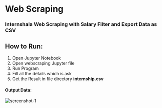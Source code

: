 # Web Scraping
### Internshala Web Scraping with Salary Filter and Export Data as CSV

## How to Run:
<ol>
  <li>Open Jupyter Notebook </li>
  <li> Open webscraping Jupyter file </li>
  <li> Run Program</li>
  <li>Fill all the details which is ask</li>
  <li> Get the Result in file directory <b>internship.csv</b></li>
</ol>


#### Output Data:
![screenshot-1](https://user-images.githubusercontent.com/23343675/51771342-b7e4e180-210e-11e9-935d-b51c761ce2cd.PNG)

